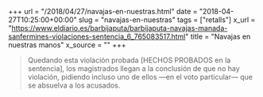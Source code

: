 +++
url = "/2018/04/27/navajas-en-nuestras.html"
date = "2018-04-27T10:25:00+00:00"
slug = "navajas-en-nuestras"
tags = ["retalls"]
x_url = "https://www.eldiario.es/barbijaputa/barbijaputa-navajas-manada-sanfermines-violaciones-sentencia_6_765083517.html"
title = "Navajas en nuestras manos"
x_source = ""
+++


> Quedando esta violación probada [HECHOS PROBADOS en la sentencia], los magistrados llegan a la conclusión de que no hay violación, pidiendo incluso uno de ellos —en el voto particular— que se absuelva a los acusados.

